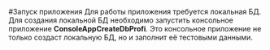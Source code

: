 #Запуск приложения
Для работы приложения требуется локальная БД.
Для создания локальной БД необходимо запустить консольное приложение **ConsoleAppCreateDbProfi**.
Это консольное приложение не только создаст локальную БД, но и заполнит её тестовыми данными.